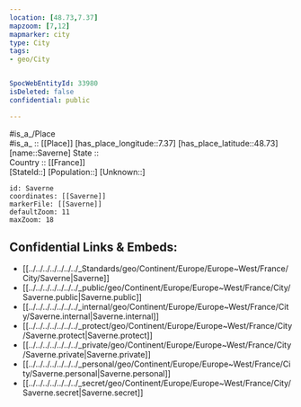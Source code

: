 ```yaml
---
location: [48.73,7.37] 
mapzoom: [7,12] 
mapmarker: city 
type: City
tags:
- geo/City


SpocWebEntityId: 33980
isDeleted: false
confidential: public

---
```

#is_a_/Place  
#is_a_ :: [[Place]] 
[has_place_longitude::7.37] 
[has_place_latitude::48.73] 
[name::Saverne] 
State ::  
Country :: [[France]]  
[StateId::] 
[Population::] 
[Unknown::] 


```leaflet
id: Saverne
coordinates: [[Saverne]] 
markerFile: [[Saverne]] 
defaultZoom: 11 
maxZoom: 18
```


## Confidential Links & Embeds: 
- [[../../../../../../../_Standards/geo/Continent/Europe/Europe~West/France/City/Saverne|Saverne]] 
- [[../../../../../../../_public/geo/Continent/Europe/Europe~West/France/City/Saverne.public|Saverne.public]] 
- [[../../../../../../../_internal/geo/Continent/Europe/Europe~West/France/City/Saverne.internal|Saverne.internal]] 
- [[../../../../../../../_protect/geo/Continent/Europe/Europe~West/France/City/Saverne.protect|Saverne.protect]] 
- [[../../../../../../../_private/geo/Continent/Europe/Europe~West/France/City/Saverne.private|Saverne.private]] 
- [[../../../../../../../_personal/geo/Continent/Europe/Europe~West/France/City/Saverne.personal|Saverne.personal]] 
- [[../../../../../../../_secret/geo/Continent/Europe/Europe~West/France/City/Saverne.secret|Saverne.secret]] 
